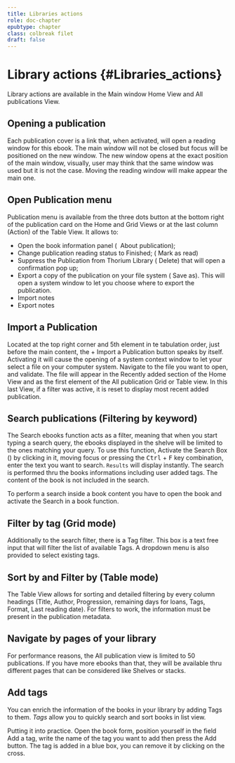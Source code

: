 ```yaml
---
title: Libraries actions
role: doc-chapter
epubtype: chapter
class: colbreak filet
draft: false
---
```


# Library actions {#Libraries_actions}

Library actions are available in the Main window <span class="ui_button">Home</span> View and <span class="ui_button">All publications</span> View.

<section class="filet">


## Opening a publication

Each publication cover is a link that, when activated, will open a
reading window for this ebook. The main window will not be closed
but focus will be positioned on the new window. The new window opens
at the exact position of the main window, visually, user may think
that the same window was used but it is not the case. Moving the
reading window will make appear the main one.


</section>
<section class="filet">

## Open Publication menu
Publication menu is available from the three dots button at the
bottom right of the publication card on the <span class="ui_button">Home</span> and <span class="ui_button">Grid</span> Views or
at the last column (Action) of the <span class="ui_button">Table</span> View.
It allows to:
-   Open the book information panel (
<img src="../../resources/images/info-icon.svg" class="icon"  alt="" role="presentation"/><span class="ui_button"> About publication</span>);
-   Change publication reading status to Finished;
(<img src="../../resources/images/doubleCheck-icon.svg" class="icon" alt="" role="presentation"/><span class="ui_button"> Mark as read</span>) 
-   Suppress the Publication from Thorium Library 
(<img src="../../resources/images/bin-icon.svg" class="icon" alt="" role="presentation"/> <span class="ui_button"> Delete</span>) that will open a confirmation pop up;
-   Export a copy of the publication on your file system 
(<img src="../../resources/images/SaveAs-icon.svg" class="icon" alt="" role="presentation"/> <span class="ui_button">Save as</span>). 
This will open a system window to let you choose where to export the publication.
- <span class="ui_button">Import notes</span>
- <span class="ui_button">Export notes</span>


</section>
<section class="filet">

## Import a Publication

Located at the top right corner and 5th element in te tabulation
order, just before the main content, the <span class="ui_button">+ Import a
Publication</span> button speaks by itself. Activating it will
cause the opening of a system context window to let your select a
file on your computer system. Navigate to the file you want to open,
and validate. The file will appear in the Recently added section of
the <span class="ui_button">Home</span> View and as the first element of the All publication Grid
or Table view. In this last View, if a filter was active, it is
reset to display most recent added publication.


</section>
<section class="filet">

## Search publications (Filtering by keyword)

The Search ebooks function acts as a filter, meaning that when you
start typing a search query, the ebooks displayed in the shelve will
be limited to the ones matching your query. To use this function,
Activate the Search Box
(<img src="../../resources/images/search-icon.svg" class="icon" alt="" role="presentation"/>) by clicking in it, moving focus or pressing
the <kbd>Ctrl</kbd> + <kbd>F</kbd> key combination, enter the text you want to
search. `Results` will display instantly. The search is performed
thru the books informations including user added tags. The content
of the book is not included in the search. 

<aside class="framed">To perform a search
inside a book content you have to open the book and activate the
Search in a book function.</aside>


</section>
<section class="filet">

## Filter by tag (Grid mode)

Additionally to the search filter, there is a <img src="../../resources/images/tag-icon.svg" class="icon" alt="" role="presentation"/>Tag filter. This box is a text free input that will filter the list of available Tags. A dropdown menu is also provided to select existing tags.


</section>
<section class="filet">

## Sort by and Filter by (Table mode)

The <span class="ui_button">Table</span> View allows for sorting and detailed filtering by every
column headings (<span class="ui_button">Title, Author, Progression, remaining days for
loans, Tags, Format, Last reading date</span>). For filters
to work, the information must be present in the publication
metadata.


</section>
<section class="filet">

## Navigate by pages of your library

For performance reasons, the All publication view is limited to 50
publications. If you have more ebooks than that, they will be
available thru different pages that can be considered like Shelves
or stacks.


</section>
<section class="filet">

## Add tags

You can enrich the information of the books in your library by
adding <span class="ui_button">Tags</span> to them. *Tags* allow you to quickly search and sort
books in list view.

<div class="framed">

Putting it into practice. Open the book form,
position yourself in the field <span class="ui_button">Add a tag</span>, write the name of the
tag you want to add then press the <span class="ui_button">Add</span> button. The tag is added in
a blue box, you can remove it by clicking on the cross.

</div>


</section>
